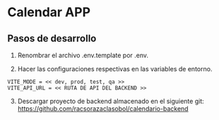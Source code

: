 # Calendar APP

## Pasos de desarrollo

1. Renombrar el archivo .env.template por .env.

2. Hacer las configuraciones respectivas en las variables de entorno.

```
VITE_MODE = << dev, prod, test, qa >>
VITE_API_URL = << RUTA DE API DEL BACKEND >>
```

3. Descargar proyecto de backend almacenado en el siguiente git: https://github.com/racsorazaclasobol/calendario-backend